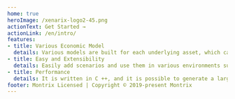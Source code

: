 ```yaml
---
home: true
heroImage: /xenarix-logo2-45.png
actionText: Get Started →
actionLink: /en/intro/
features:
- title: Various Economic Model
  details: Various models are built for each underlying asset, which can simulate various market conditions, and can be used for model risk management, ALM, and financial asset valuation and forecasting.
- title: Easy and Extensibility
  details: Easily add scenarios and use them in various environments such as Python, Excel, Windows UI, Development SDK, etc.
- title: Performance
  details: It is written in C ++, and it is possible to generate a large number of scenarios and integration scenarios suitable for your business in a short period of time through parallel processing.
footer: Montrix Licensed | Copyright © 2019-present Montrix
---
```





